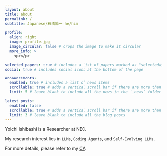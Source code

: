 ```yaml
---
layout: about
title: about
permalink: /
subtitle: Japanese/石橋陽一 he/him

profile:
  align: right
  image: profile.jpg
  image_circular: false # crops the image to make it circular
  more_info: >
    <p></p>

selected_papers: true # includes a list of papers marked as "selected={true}"
social: true # includes social icons at the bottom of the page

announcements:
  enabled: true # includes a list of news items
  scrollable: true # adds a vertical scroll bar if there are more than 3 news items
  limit: 5 # leave blank to include all the news in the `_news` folder

latest_posts:
  enabled: false
  scrollable: true # adds a vertical scroll bar if there are more than 3 new posts items
  limit: 3 # leave blank to include all the blog posts
---
```


Yoichi Ishibashi is a Researcher at NEC. 

My research interest lies in `LLMs`, `Coding Agents`, and `Self-Evolving LLMs`.

For more details, please refer to my [CV](./assets/pdf/cv.pdf).

